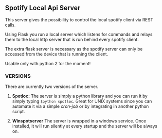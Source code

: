 ## Spotify Local Api Server

This server gives the possibility to control the local spotify client via REST calls. 

Using Flask you run a local server which listens for commands and relays them to the local http server that is run behind every spotify client.

The extra flask server is necessary as the spotify server can only be accessed from the device that is running the client.

Usable only with python 2 for the moment!

### VERSIONS

There are currently two versions of the server.

1. **Spotloc:** The server is simply a python library and you can run it by simply typing
`$python spotloc`. Great for UNIX systems since you can automate it via a simple *cron-job* or by integrating in another python script.

2. **Winspotserver** The server is wrapped in a windows service. Once installed, it will run silently at every startup and the server will be always on.